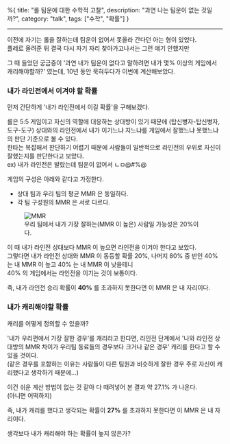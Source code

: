 %{
title: "롤 팀운에 대한 수학적 고찰",
description: "과연 나는 팀운이 없는 것일까?",
category: "talk",
tags: ["수학", "확률"]
}

---

이전에 자기는 롤을 잘하는데 팀운이 없어서 못올라 간다던 아는 형이 있었다.\
플레로 올려준 뒤 결국 다시 자기 자리 찾아가고나서는 그런 얘기 안했지만

그 때 들었던 궁금증이 '과연 내가 팀운이 없다고 말하려면 내가 몇% 이상의 게임에서 캐리해야할까?' 였는데, 10년 동안 묵혀두다가 이번에 계산해보았다.

### 내가 라인전에서 이겨야 할 확률

먼저 간단하게 '내가 라인전에서 이길 확률'을 구해보겠다.

롤은 5:5 게임이고 자신의 역할에 대응하는 상대방이 있기 때문에 (탑신병자-탑신병자, 도구-도구) 상대와의 라인전에서 내가 이기느냐 지느냐를 게임에서 잘했느냐 못했느냐의 판단 기준으로 볼 수 있다.\
한타는 복잡해서 판단하기 어렵기 때문에 사람들이 일반적으로 라인전의 우위로 자신이 잘했는지를 판단한다고 보았다.\
ex) 내가 라인전은 발랐는데 팀운이 없어서 ㄴㅁ@#%@

게임의 구성은 아래와 같다고 가정한다.

- 상대 팀과 우리 팀의 평균 MMR 은 동일하다.
- 각 팀 구성원의 MMR 은 서로 다르다.

<figure>
  <img src="/images/blog/20230121_mmr.png" alt="MMR">
  <figcaption>우리 팀에서 내가 가장 잘하는(MMR 이 높은) 사람일 가능성은 20%이다.</figcaption>
</figure>

이 때 내가 라인전 상대보다 MMR 이 높으면 라인전을 이겨야 한다고 보았다.\
그렇다면 내가 라인전 상대와 MMR 이 동등할 확률 20%, 나머지 80% 중 반인 40% 는 내 MMR 이 높고 40% 는 내 MMR 이 낮을테니\
40% 의 게임에서는 라인전을 이기는 것이 보통이다.

즉, 내가 라인전 승리 확률이 **40%** 를 초과하지 못한다면 이 MMR 은 내 자리이다.

### 내가 캐리해야할 확률

캐리를 어떻게 정의할 수 있을까?

'내가 우리편에서 가장 잘한 경우'를 캐리라고 한다면, 라인전 단계에서 '나와 라인전 상대방의 MMR 차이가 우리팀 동료들의 경우보다 크거나 같은 경우' 캐리를 한다고 할 수 있을 것이다.\
(같은 경우를 포함하는 이유는 사람들이 다른 팀원과 비슷하게 잘한 경우 주로 자신이 캐리했다고 생각하기 때문에...)

이건 쉬운 계산 방법이 없는 것 같아 다 때려넣어 본 결과 약 27.1% 가 나온다.\
(아니면 어떡하지)

즉, 내가 캐리를 했다고 생각되는 확률이 **27%** 를 초과하지 못한다면 이 MMR 은 내 자리이다.

생각보다 내가 캐리해야 하는 확률이 높지 않은가?
